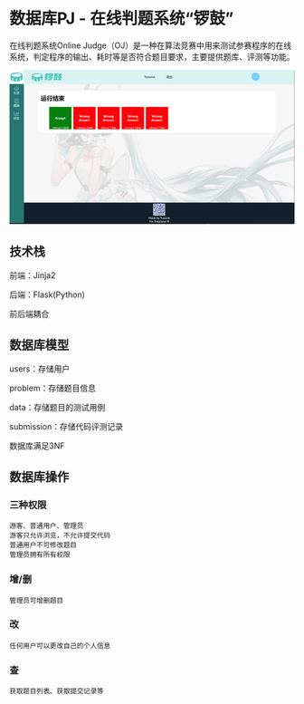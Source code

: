 # 数据库PJ - 在线判题系统“锣鼓”

在线判题系统Online Judge（OJ）是一种在算法竞赛中用来测试参赛程序的在线系统，判定程序的输出、耗时等是否符合题目要求，主要提供题库、评测等功能。

![img.png](img.png)

## 技术栈

前端：Jinja2

后端：Flask(Python)

前后端耦合

## 数据库模型

users：存储用户

problem：存储题目信息

data：存储题目的测试用例

submission：存储代码评测记录

数据库满足3NF

## 数据库操作

### 三种权限

	游客、普通用户、管理员
	游客只允许浏览，不允许提交代码
	普通用户不可修改题目
	管理员拥有所有权限

### 增/删

	管理员可增删题目

### 改

	任何用户可以更改自己的个人信息
### 查

	获取题目列表、获取提交记录等
